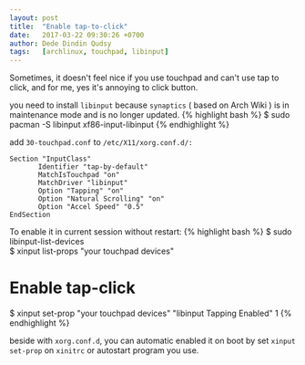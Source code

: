 ```yaml
---
layout: post
title:  "Enable tap-to-click"
date:   2017-03-22 09:30:26 +0700
author: Dede Dindin Qudsy
tags:   [archlinux, touchpad, libinput]
---
```

Sometimes, it doesn't feel nice if you use touchpad and can't use tap to click, and for me, yes it's annoying to click button.

you need to install ``libinput`` because ``synaptics`` ( based on Arch Wiki ) is in maintenance mode and is no longer updated.
{% highlight bash %}
 $ sudo pacman -S libinput xf86-input-libinput
{% endhighlight %}

add ``30-touchpad.conf`` to ``/etc/X11/xorg.conf.d/:``
```
Section "InputClass"
       Identifier "tap-by-default"
       MatchIsTouchpad "on"
       MatchDriver "libinput"
       Option "Tapping" "on"
       Option "Natural Scrolling" "on"
       Option "Accel Speed" "0.5"
EndSection
```

To enable it in current session without restart:
{% highlight bash %}
 $ sudo libinput-list-devices  
 $ xinput list-props "your touchpad devices"  
 # Enable tap-click  
 $ xinput set-prop "your touchpad devices" "libinput Tapping Enabled" 1
{% endhighlight %}

beside with ``xorg.conf.d``, you can automatic enabled it on boot by set ``xinput set-prop`` on ``xinitrc`` or autostart program you use.
